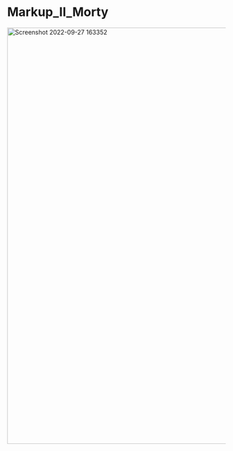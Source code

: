 # Markup_II_Morty
<img width="960" alt="Screenshot 2022-09-27 163352" src="https://user-images.githubusercontent.com/113386913/192640140-dd548bab-32d4-4a37-a6e2-0514a62b1015.png">
